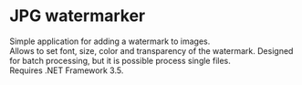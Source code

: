 # JPG watermarker
Simple application for adding a watermark to images.<br />
Allows to set font, size, color and transparency of the watermark. Designed for batch processing, but it is possible process single files.<br />
Requires .NET Framework 3.5.<br />
